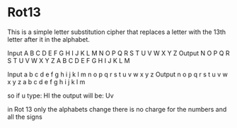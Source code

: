 # Rot13
This is a simple letter substitution cipher that replaces a letter with the 13th letter after it in the alphabet.

Input	    A B C D E F G H I J K L M N O P Q R S T U V W X Y Z
Output	  N O P Q R S T U V W X Y Z A B C D E F G H I J K L M

Input   a b c d e f g h i j k l m n o p q r s t u v w x y z
Output  n o p q r s t u v w x y z a b c d e f g h i j k l m

so if u type: HI
the output will be: Uv

in Rot 13 only the alphabets change there is no charge for the numbers and all the signs 
